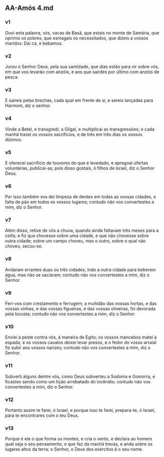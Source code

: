 ## AA-Amós 4.md
### v1
 Ouvi esta palavra, vós, vacas de Basã, que estais no monte de Samária, que oprimis os pobres, que esmagais os necessitados, que dizeis a vossos maridos: Dai cá, e bebamos.
### v2
 Jurou o Senhor Deus, pela sua santidade, que dias estão para vir sobre vós, em que vos levarão com anzóis, e aos que sairdes por último com anzóis de pesca.
### v3
 E saireis pelas brechas, cada qual em frente de si, e sereis lançadas para Harmom, diz o senhor.
### v4
 Vinde a Betel, e transgredi; a Gilgal, e multiplicai as transgressões; e cada manhã trazei os vossos sacrifícios, e de três em três dias os vossos dízimos.
### v5
 E oferecei sacrifício de louvores do que é levedado, e apregoai ofertas voluntárias, publicai-as; pois disso gostais, ó filhos de Israel, diz o Senhor Deus.
### v6
 Por isso também vos dei limpeza de dentes em todas as vossas cidades, e falta de pão em todos os vossos lugares; contudo não vos convertestes a mim, diz o Senhor.
### v7
 Além disso, retive de vós a chuva, quando ainda faltavam três meses para a ceifa; e fiz que chovesse sobre uma cidade, e que não chovesse sobre outra cidade; sobre um campo choveu, mas o outro, sobre o qual não choveu, secou-se.
### v8
 Andaram errantes duas ou três cidades, indo a outra cidade para beberem água, mas não se saciaram; contudo não vos convertestes a mim, diz o Senhor.
### v9
 Feri-vos com crestamento e ferrugem; a multidão das vossas hortas, e das vossas vinhas, e das vossas figueiras, e das vossas oliveiras, foi devorada pela locusta; contudo não vos convertestes a mim, diz o Senhor.
### v10
 Enviei a peste contra vós, à maneira de Egito; os vossos mancebos matei à espada, e os vossos cavalos deixei levar presos, e o fedor do vosso arraial fiz subir aos vossos narizes; contudo não vos convertestes a mim, diz o Senhor.
### v11
 Subverti alguns dentre vós, como Deus subverteu a Sodoma e Gomorra, e ficastes sendo como um tição arrebatado do incêndio; contudo não vos convertestes a mim, diz o Senhor.
### v12
 Portanto assim te farei, ó Israel, e porque isso te farei, prepara-te, ó Israel, para te encontrares com o teu Deus.
### v13
 Porque é ele o que forma os montes, e cria o vento, e declara ao homem qual seja o seu pensamento, o que faz da manhã trevas, e anda sobre os lugares altos da terra; o Senhor, o Deus dos exércitos é o seu nome.
